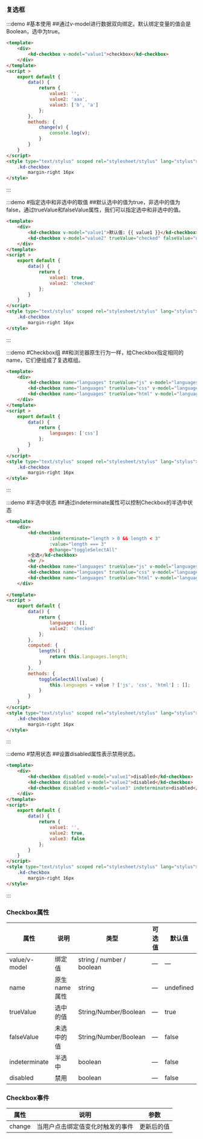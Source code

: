 ### 复选框
:::demo #基本使用 ##通过v-model进行数据双向绑定。默认绑定变量的值会是Boolean，选中为true。

```html
<template>
    <div>
        <kd-checkbox v-model="value1">checkbox</kd-checkbox>
    </div>
</template>
<script >
    export default {
        data() {
            return {
                value1: '',
                value2: 'aaa',
                value3: ['b', 'a']
            };
        },
        methods: {
            change(v) {
                console.log(v);
            }   
        }       
    }   
</script>
<style type="text/stylus" scoped rel="stylesheet/stylus" lang="stylus">
    .kd-checkbox
        margin-right 16px
</style>
```
:::


:::demo #指定选中和非选中的取值 ##默认选中的值为true，非选中的值为false，通过trueValue和falseValue属性，我们可以指定选中和非选中的值。

```html
<template>
    <div>
        <kd-checkbox v-model="value1">默认值: {{ value1 }}</kd-checkbox>
        <kd-checkbox v-model="value2" trueValue="checked" falseValue="unchecked">指定值: {{ value2 }}</kd-checkbox>
    </div>
</template>
<script >
    export default {
        data() {
            return {
                value1: true,
                value2: 'checked'
            };
        }     
    }
</script>
<style type="text/stylus" scoped rel="stylesheet/stylus" lang="stylus">
    .kd-checkbox
        margin-right 16px
</style>
```
:::

:::demo #Checkbox组 ##和浏览器原生行为一样，给Checkbox指定相同的name，它们便组成了复选框组。

```html
<template>
    <div>
        <kd-checkbox name="languages" trueValue="js" v-model="languages">Javascript</kd-checkbox>
        <kd-checkbox name="languages" trueValue="css" v-model="languages">Css</kd-checkbox>
        <kd-checkbox name="languages" trueValue="html" v-model="languages">Html</kd-checkbox>
    </div>
</template>
<script >
    export default {
        data() {
            return {
                languages: ['css']
            };
        }     
    }
</script>
<style type="text/stylus" scoped rel="stylesheet/stylus" lang="stylus">
    .kd-checkbox
        margin-right 16px
</style>
```
:::

:::demo #半选中状态 ##通过indeterminate属性可以控制Checkbox的半选中状态

```html
<template>
    <div>
        <kd-checkbox 
                :indeterminate="length > 0 && length < 3"
                :value="length === 3"
                @change="toggleSelectAll"
        >全选</kd-checkbox>
        <hr />
        <kd-checkbox name="languages" trueValue="js" v-model="languages">Javascript</kd-checkbox>
        <kd-checkbox name="languages" trueValue="css" v-model="languages">Css</kd-checkbox>
        <kd-checkbox name="languages" trueValue="html" v-model="languages">Html</kd-checkbox>
    </div>
    
</template>
<script >
    export default {
        data() {
            return {
                languages: [],
                value2: 'checked'
            };
        },
        computed: {
            length() {
                return this.languages.length;
            }
        },
        methods: {
            toggleSelectAll(value) {
                this.languages = value ? ['js', 'css', 'html'] : [];
            }
        }  
    }
</script>
<style type="text/stylus" scoped rel="stylesheet/stylus" lang="stylus">
    .kd-checkbox
        margin-right 16px
</style>
```
:::

:::demo #禁用状态 ##设置disabled属性表示禁用状态。

```html
<template>
    <div>
        <kd-checkbox disabled v-model="value1">disabled</kd-checkbox>
        <kd-checkbox disabled v-model="value2">disabled</kd-checkbox>
        <kd-checkbox disabled v-model="value3" indeterminate>disabled</kd-checkbox>
    </div>
</template>
<script>
    export default {
        data() {
            return {
                value1: '',
                value2: true,
                value3: false
            };
        }     
    }
</script>
<style type="text/stylus" scoped rel="stylesheet/stylus" lang="stylus">
    .kd-checkbox
        margin-right 16px
</style>
```
:::

### Checkbox属性
| 属性      | 说明    | 类型      | 可选值       | 默认值   |
|---------- |-------- |---------- |-------------  |-------- |
| value/v-model  |  绑定值  | string / number / boolean	  |     —     |    —   |
| name     | 原生name属性   | string    |  — | undefined
| trueValue     | 选中的值   | String/Number/Boolean   | — |     true    |
| falseValue    | 未选中的值   | String/Number/Boolean  |  — |    false   |
| indeterminate  | 半选中   | boolean  |     —     |    false   |
| disabled  | 禁用   | boolean  |     —     |    false   |


### Checkbox事件
| 属性      | 说明    | 参数   |
|---------- |--------|--------|
| change  |  当用户点击绑定值变化时触发的事件  |   更新后的值   |
